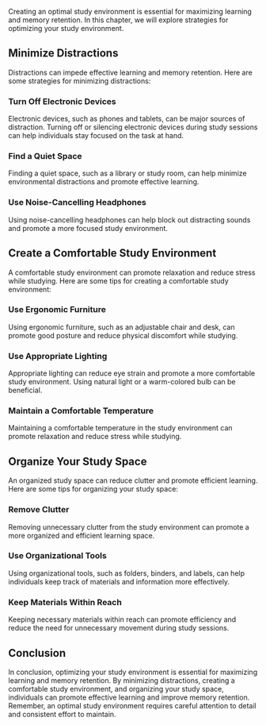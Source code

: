 
Creating an optimal study environment is essential for maximizing learning and memory retention. In this chapter, we will explore strategies for optimizing your study environment.

Minimize Distractions
---------------------

Distractions can impede effective learning and memory retention. Here are some strategies for minimizing distractions:

### Turn Off Electronic Devices

Electronic devices, such as phones and tablets, can be major sources of distraction. Turning off or silencing electronic devices during study sessions can help individuals stay focused on the task at hand.

### Find a Quiet Space

Finding a quiet space, such as a library or study room, can help minimize environmental distractions and promote effective learning.

### Use Noise-Cancelling Headphones

Using noise-cancelling headphones can help block out distracting sounds and promote a more focused study environment.

Create a Comfortable Study Environment
--------------------------------------

A comfortable study environment can promote relaxation and reduce stress while studying. Here are some tips for creating a comfortable study environment:

### Use Ergonomic Furniture

Using ergonomic furniture, such as an adjustable chair and desk, can promote good posture and reduce physical discomfort while studying.

### Use Appropriate Lighting

Appropriate lighting can reduce eye strain and promote a more comfortable study environment. Using natural light or a warm-colored bulb can be beneficial.

### Maintain a Comfortable Temperature

Maintaining a comfortable temperature in the study environment can promote relaxation and reduce stress while studying.

Organize Your Study Space
-------------------------

An organized study space can reduce clutter and promote efficient learning. Here are some tips for organizing your study space:

### Remove Clutter

Removing unnecessary clutter from the study environment can promote a more organized and efficient learning space.

### Use Organizational Tools

Using organizational tools, such as folders, binders, and labels, can help individuals keep track of materials and information more effectively.

### Keep Materials Within Reach

Keeping necessary materials within reach can promote efficiency and reduce the need for unnecessary movement during study sessions.

Conclusion
----------

In conclusion, optimizing your study environment is essential for maximizing learning and memory retention. By minimizing distractions, creating a comfortable study environment, and organizing your study space, individuals can promote effective learning and improve memory retention. Remember, an optimal study environment requires careful attention to detail and consistent effort to maintain.

